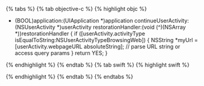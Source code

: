 {% tabs %}
{% tab objective-c %}
{% highlight objc %}

- (BOOL)application:(UIApplication *)application continueUserActivity:(NSUserActivity *)userActivity restorationHandler:(void (^)(NSArray *))restorationHandler {
    if ([userActivity.activityType isEqualToString:NSUserActivityTypeBrowsingWeb]) {
        NSString *myUrl = [userActivity.webpageURL absoluteString];
        // parse URL string or access query params
    }
    return YES;
}

{% endhighlight %}
{% endtab %}
{% tab swift %}
{% highlight swift %}


{% endhighlight %}
{% endtab %}
{% endtabs %}